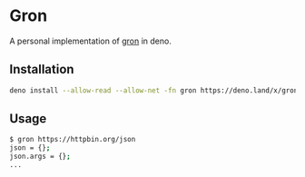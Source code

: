 # Gron

A personal implementation of [gron](https://github.com/tomnomnom/gron) in deno.

## Installation

```bash
deno install --allow-read --allow-net -fn gron https://deno.land/x/gron/cli.ts
```

## Usage

```bash
$ gron https://httpbin.org/json
json = {};
json.args = {};
...
```
